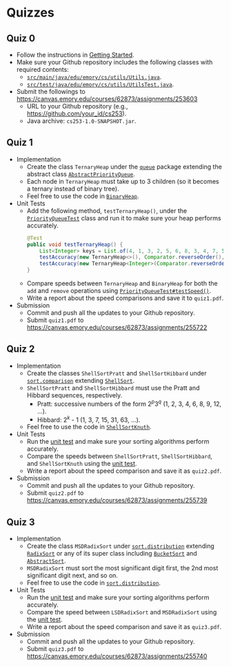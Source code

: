 # Quizzes

## Quiz 0

* Follow the instructions in [Getting Started](getting_started.md).
* Make sure your Github repository includes the following classes with required contents:
  *  [`src/main/java/edu/emory/cs/utils/Utils.java`](../src/main/java/edu/emory/cs/utils/Utils.java).
  *  [`src/test/java/edu/emory/cs/utils/UtilsTest.java`](../src/test/java/edu/emory/cs/utils/UtilsTest.java).
* Submit the followings to https://canvas.emory.edu/courses/62873/assignments/253603
  * URL to your Github repository (e.g., https://github.com/your_id/cs253).
  * Java archive: `cs253-1.0-SNAPSHOT.jar`.

## Quiz 1

* Implementation
  * Create the class `TernaryHeap` under the [`queue`](../src/main/java/edu/emory/cs/queue/) package extending the abstract class [`AbstractPriorityQueue`](../src/main/java/edu/emory/cs/queue/AbstractPriorityQueue.java).
  * Each node in `TernaryHeap` must take up to 3 children (so it becomes a ternary instead of binary tree).
  * Feel free to use the code in [`BinaryHeap`](../src/main/java/edu/emory/cs/queue/BinaryHeap.java).
* Unit Tests
  * Add the following method, `testTernaryHeap()`, under the [`PriorityQueueTest`](../src/test/java/edu/emory/cs/queue/PriorityQueueTest.java) class and run it to make sure your heap performs accurately.
    ```java
    @Test
    public void testTernaryHeap() {
        List<Integer> keys = List.of(4, 1, 3, 2, 5, 6, 8, 3, 4, 7, 5, 9, 7);
        testAccuracy(new TernaryHeap<>(), Comparator.reverseOrder(), new ArrayList<>(keys));
        testAccuracy(new TernaryHeap<Integer>(Comparator.reverseOrder()), Comparator.naturalOrder(), new ArrayList<>(keys));
    }
    ```
  * Compare speeds between `TernaryHeap` and `BinaryHeap` for both the `add` and `remove` operations using [`PriorityQueueTest#testSpeed()`](../tree/master/src/queue/PriorityQueueTest.java).
  * Write a report about the speed comparisons and save it to `quiz1.pdf`.
* Submission
  * Commit and push all the updates to your Github repository.
  * Submit `quiz1.pdf` to https://canvas.emory.edu/courses/62873/assignments/255722

## Quiz 2

* Implementation
  * Create the classes `ShellSortPratt` and `ShellSortHibbard` under [`sort.comparison`](../src/main/java/edu/emory/cs/sort/comparison) extending [`ShellSort`](../src/main/java/edu/emory/cs/sort/comparison/ShellSort.java).
  * `ShellSortPratt` and `ShellSortHibbard` must use the Pratt and Hibbard sequences, respectively.
    * Pratt: successive numbers of the form 2<sup><i>p</i></sup>3<sup><i>q</i></sup> (1, 2, 3, 4, 6, 8, 9, 12, ...).
    * Hibbard: 2<sup><i>k</i></sup> - 1 (1, 3, 7, 15, 31, 63, ...).
  * Feel free to use the code in [`ShellSortKnuth`](../src/main/java/edu/emory/cs/sort/comparison/ShellSortKnuth.java).
* Unit Tests
  * Run the [unit test](../src/test/java/edu/emory/cs/sort/SortTest.java) and make sure your sorting algorithms perform accurately.
  * Compare the speeds between `ShellSortPratt`, `ShellSortHibbard`, and `ShellSortKnuth` using the [unit test](../src/test/java/edu/emory/cs/sort/SortTest.java).
  * Write a report about the speed comparison and save it as `quiz2.pdf`.
* Submission
  * Commit and push all the updates to your Github repository.
  * Submit `quiz2.pdf` to https://canvas.emory.edu/courses/62873/assignments/255739


## Quiz 3

* Implementation
  * Create the class `MSDRadixSort` under [`sort.distribution`](../src/main/java/edu/emory/cs/sort/distribution) extending [`RadixSort`](../src/main/java/edu/emory/cs/sort/distribution/RadixSort.java) or any of its super class including [`BucketSort`](../src/main/java/edu/emory/cs/sort/distribution/BucketSort.java) and [`AbstractSort`](../src/main/java/edu/emory/cs/sort/AbstractSort.java).
  * `MSDRadixSort` must sort the most significant digit first, the 2nd most significant digit next, and so on.
  * Feel free to use the code in [`sort.distribution`](../src/main/java/edu/emory/cs/sort/distribution/).
* Unit Tests
  * Run the [unit test](../src/test/java/edu/emory/cs/sort/SortTest.java) and make sure your sorting algorithms perform accurately.
  * Compare the speed between `LSDRadixSort` and `MSDRadixSort` using the [unit test](../src/test/java/edu/emory/cs/sort/SortTest.java).
  * Write a report about the speed comparison and save it as `quiz3.pdf`.
* Submission
  * Commit and push all the updates to your Github repository.
  * Submit `quiz3.pdf` to https://canvas.emory.edu/courses/62873/assignments/255740
